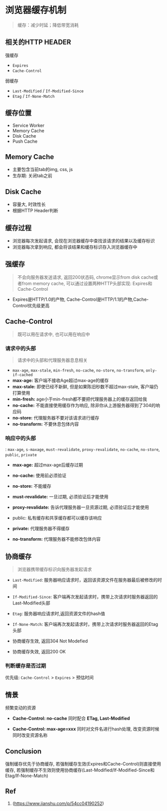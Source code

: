 # 浏览器缓存机制

> 缓存：减少时延；降低带宽消耗

## 相关的HTTP HEADER

强缓存

- `Expires`
- `Cache-Control`

弱缓存

- `Last-Modified` / `If-Modified-Since`
- `Etag` / `If-None-Match`

## 缓存位置

- Service Worker
- Memory Cache
- Disk Cache
- Push Cache

## Memory Cache

- 主要包含当前tab的img, css, js
- 生存期: 关闭tab之前

## Disk Cache

- 容量大, 时效性长
- 根据HTTP Header判断

## 缓存过程

- 浏览器每次发起请求, 会现在浏览器缓存中查找该请求的结果以及缓存标识
- 浏览器每次拿到响应, 都会将该结果和缓存标识存入浏览器缓存中

## 强缓存

> 不会向服务器发送请求, 返回200状态码, chrome显示from disk cache或者from memory cache, 可以通过设置两种HTTP头部实现: Expires和Cache-Control

- Expires是HTTP/1.0的产物,  Cache-Control是HTTP/1.1的产物,Cache-Control优先级更高

## Cache-Control

> 既可以用在请求中, 也可以用在响应中

### 请求中的头部

> 请求中的头部和代理服务器息息相关

- `max-age`, `max-stale`, `min-fresh`, `no-cache`, `no-store`, `no-transform`, `only-if-cached`
- **max-age:** 客户端不接收Age超过max-age的缓存
- **max-stale:** 即使已经不新鲜, 但是如果陈旧秒数不超过max-stale, 客户端仍打算使用
- **min-fresh:** age小于min-fresh都不要把代理服务器上的缓存返回给我
- **no-cache:** 不能直接使用缓存作为响应, 除非你从上游服务器得到了304的响应码
- **no-store:** 代理服务器不要对该请求进行缓存
- **no-transform:** 不要休息包体内容

### 响应中的头部

: `max-age`, `s-maxage`, `must-revalidate`, `proxy-revalidate`, `no-cache`, `no-store`, `public`, `private`

- **max-age:** 超过max-age后缓存过期

- **no-cache:** 使用前必须验证

- **no-store:** 不能缓存

- **must-revalidate:** 一旦过期, 必须验证后才能使用

- **proxy-revalidate:** 告诉代理服务器一旦资源过期, 必须验证后才能使用

- public: 私有缓存和共享缓存都可以缓存该响应

- **private:**  代理服务器不得缓存

- **no-transform:** 代理服务器不能修改包体内容  

## 协商缓存

> 浏览器携带缓存标识向服务器发起请求

- `Last-Modified`: 服务器响应请求时，返回该资源文件在服务器最后被修改的时间
- `If-Modified-Since`: 客户端再次发起请求时，携带上次请求时服务器返回的Last-Modified头部
- `Etag`: 服务器响应请求时,返回资源文件的hash值
- `If-None-Match`: 客户端再次发起请求时，携带上次请求时服务器返回的Etag头部

- 协商缓存生效, 返回304 Not Modefied
- 协商缓存失效, 返回200 OK

### 判断缓存是否过期

优先级: `Cache-Control` > `Expires` > 预估时间

## 情景

频繁变动的资源

- **Cache-Control: no-cache** 同时配合 **ETag, Last-Modified**

- **Cache-Control: max-age=xxx** 同时对文件名进行hash处理, 改变资源时候同时改变资源名称

## Conclusion

强制缓存优先于协商缓存, 若强制缓存生效(Expires和Cache-Control)则直接使用缓存, 若强制缓存不生效则使用协商缓存(Last-Modified/If-Modified-Since和Etag/If-None-Match)

## Ref

1. (https://www.jianshu.com/p/54cc04190252)